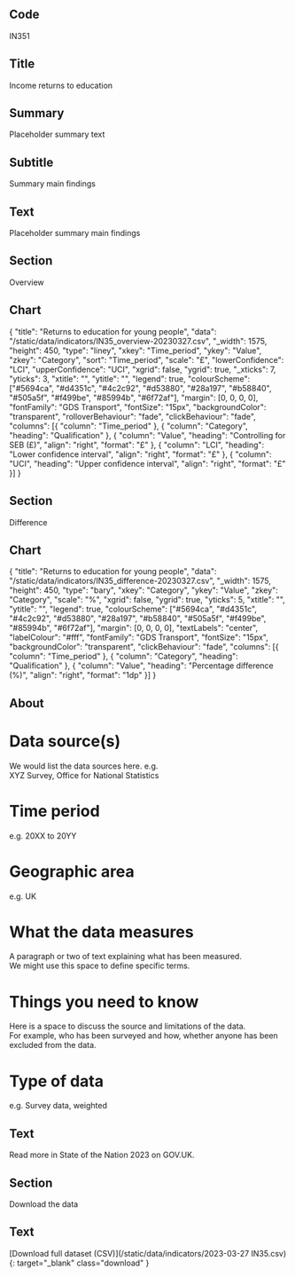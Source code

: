 ## Code
IN351

## Title
Income returns to education

## Summary
Placeholder summary text

## Subtitle
Summary main findings

## Text
Placeholder summary main findings

## Section
Overview

## Chart
{ "title": "Returns to education for young people", "data": "/static/data/indicators/IN35_overview-20230327.csv", "_width": 1575, "height": 450, "type": "liney", "xkey": "Time_period", "ykey": "Value", "zkey": "Category", "sort": "Time_period", "scale": "£", "lowerConfidence": "LCI", "upperConfidence": "UCI", "xgrid": false, "ygrid": true, "_xticks": 7, "yticks": 3, "xtitle": "", "ytitle": "", "legend": true, "colourScheme": ["#5694ca", "#d4351c", "#4c2c92", "#d53880", "#28a197", "#b58840", "#505a5f", "#f499be", "#85994b", "#6f72af"], "margin": [0, 0, 0, 0], "fontFamily": "GDS Transport", "fontSize": "15px", "backgroundColor": "transparent", "rolloverBehaviour": "fade", "clickBehaviour": "fade", "columns": [{ "column": "Time_period" }, { "column": "Category", "heading": "Qualification" }, { "column": "Value", "heading": "Controlling for SEB (£)", "align": "right", "format": "£" }, { "column": "LCI", "heading": "Lower confidence interval", "align": "right", "format": "£" }, { "column": "UCI", "heading": "Upper confidence interval", "align": "right", "format": "£" }] }

## Section
Difference

## Chart
{ "title": "Returns to education for young people", "data": "/static/data/indicators/IN35_difference-20230327.csv", "_width": 1575, "height": 450, "type": "bary", "xkey": "Category", "ykey": "Value", "zkey": "Category", "scale": "%", "xgrid": false, "ygrid": true, "yticks": 5, "xtitle": "", "ytitle": "", "legend": true, "colourScheme": ["#5694ca", "#d4351c", "#4c2c92", "#d53880", "#28a197", "#b58840", "#505a5f", "#f499be", "#85994b", "#6f72af"], "margin": [0, 0, 0, 0], "textLabels": "center", "labelColour": "#fff", "fontFamily": "GDS Transport", "fontSize": "15px", "backgroundColor": "transparent", "clickBehaviour": "fade", "columns": [{ "column": "Time_period" }, { "column": "Category", "heading": "Qualification" }, { "column": "Value", "heading": "Percentage difference (%)", "align": "right", "format": "1dp" }] }

## About
# Data source(s)
We would list the data sources here. e.g.<br>
XYZ Survey, Office for National Statistics

# Time period
e.g. 20XX to 20YY

# Geographic area
e.g. UK

# What the data measures
A paragraph or two of text explaining what has been measured.<br>
We might use this space to define specific terms.

# Things you need to know
Here is a space to discuss the source and limitations of the data.<br>
For example, who has been surveyed and how, whether anyone has been excluded from the data.

# Type of data
e.g. Survey data, weighted

## Text
Read more in State of the Nation 2023 on GOV.UK.

## Section
Download the data

## Text
[Download full dataset (CSV)](/static/data/indicators/2023-03-27 IN35.csv){: target="_blank" class="download" }
